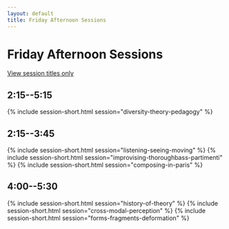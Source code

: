 ```yaml
---
layout: default
title: Friday Afternoon Sessions
---
```


# Friday Afternoon Sessions

[View session titles only](index-short)

## 2:15--5:15

{% include session-short.html session="diversity-theory-pedagogy" %}

## 2:15--3:45

{% include session-short.html session="listening-seeing-moving" %}
{% include session-short.html session="improvising-thoroughbass-partimenti" %}
{% include session-short.html session="composing-in-paris" %}

## 4:00--5:30

{% include session-short.html session="history-of-theory" %}
{% include session-short.html session="cross-modal-perception" %}
{% include session-short.html session="forms-fragments-deformation" %}
